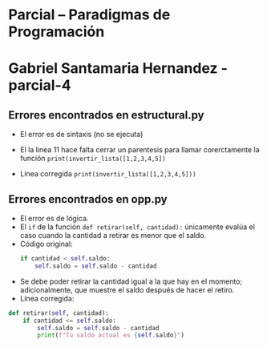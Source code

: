 # Parcial – Paradigmas de Programación

# Gabriel Santamaria Hernandez - parcial-4

## Errores encontrados en estructural.py

- El error es de sintaxis (no se ejecuta)
- El la linea 11 hace falta cerrar un parentesis para llamar corerctamente la función
`print(invertir_lista([1,2,3,4,5])`

- Linea corregida
`print(invertir_lista([1,2,3,4,5]))`

## Errores encontrados en opp.py

- El error es de lógica.
- El `if` de la función `def retirar(self, cantidad):` únicamente evalúa el caso cuando la cantidad a retirar es menor que el saldo.
- Código original:
  ```python
  if cantidad < self.saldo:
      self.saldo = self.saldo - cantidad

- Se debe poder retirar la cantidad igual a la que hay en el momento; adicionalmente, que muestre el saldo después de hacer el retiro.
- Línea corregida:

```python
def retirar(self, cantidad):
    if cantidad <= self.saldo:
        self.saldo = self.saldo - cantidad
        print(f"Tu saldo actual es {self.saldo}")

